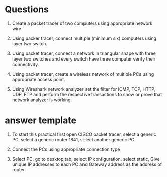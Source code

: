 

# Questions
1. Create a packet tracer of two computers using appropriate network wire.

2. Using packer tracer, connect multiple (minimum six) computers using layer two switch.

3. Using packet tracer, connect a network in triangular shape with three layer two switches and every switch have three computer verify their connectivity. 

4. Using packet tracer, create a wireless network of multiple PCs using appropriate access point.

5. Using Wireshark network analyzer set the filter for ICMP, TCP, HTTP, UDP, FTP and perform the respective transactions to show or prove that network analyzer is working.

# answer template





1. To start this practical first open CISCO  packet tracer, select a generic PC, select a generic router 1841, select another generic PC.

2. Connect the PCs using appropriate connection type

3. Select PC, go to desktop tab, select IP configuration, select static, Give unique IP addresses to each PC and Gateway address as the address of router.
